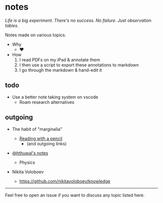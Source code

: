 
# notes

_Life is a big experiment. There's no success. No failure. Just observation tables._

Notes made on various topics.

* Why
    - :heart:
* How
    1. <!-- Baad Fajr: --> I read PDFs on my iPad & annotate them
    2. <!-- Baad Maghrib: --> I then use a script to export these annotations to markdown
    3. <!-- Baad Tahajjud: --> I go through the markdown & hand-edit it

## todo

* Use a better note taking system on vscode
    * Roam research alternatives

## outgoing

* The habit of "marginalia"
    - [Reading with a pencil](https://austinkleon.com/2018/08/30/reading-with-a-pencil/)
        + (and outgoing links)

* [@hthuwal's notes](https://github.com/hthuwal/notes)
    - Physics

* Nikita Voloboev
    - https://github.com/nikitavoloboev/knowledge

---

<!-- Even though this repo has no code,  -->

<!-- All topics listed here are interesting to me, so if you want to  -->

Feel free to open an issue if you want to discuss any topic listed here.
